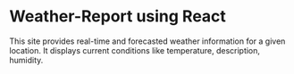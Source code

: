 # Weather-Report using React
This site provides real-time and forecasted weather information for a given location. It displays current conditions like temperature, description, humidity. 
